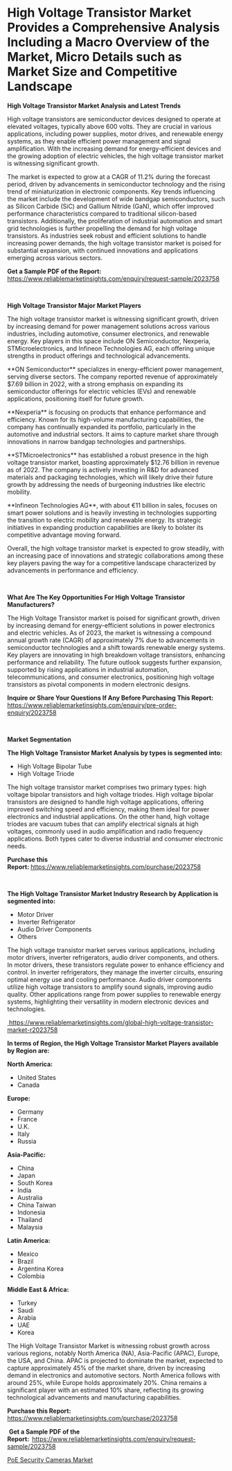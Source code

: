 <p><h1>High Voltage Transistor Market Provides a Comprehensive Analysis Including a Macro Overview of the Market, Micro Details such as Market Size and Competitive Landscape</h1></p><p><strong>High Voltage Transistor Market Analysis and Latest Trends</strong></p>
<p><p>High voltage transistors are semiconductor devices designed to operate at elevated voltages, typically above 600 volts. They are crucial in various applications, including power supplies, motor drives, and renewable energy systems, as they enable efficient power management and signal amplification. With the increasing demand for energy-efficient devices and the growing adoption of electric vehicles, the high voltage transistor market is witnessing significant growth.</p><p>The market is expected to grow at a CAGR of 11.2% during the forecast period, driven by advancements in semiconductor technology and the rising trend of miniaturization in electronic components. Key trends influencing the market include the development of wide bandgap semiconductors, such as Silicon Carbide (SiC) and Gallium Nitride (GaN), which offer improved performance characteristics compared to traditional silicon-based transistors. Additionally, the proliferation of industrial automation and smart grid technologies is further propelling the demand for high voltage transistors. As industries seek robust and efficient solutions to handle increasing power demands, the high voltage transistor market is poised for substantial expansion, with continued innovations and applications emerging across various sectors.</p></p>
<p><strong>Get a Sample PDF of the Report:&nbsp;</strong> <a href="https://www.reliablemarketinsights.com/enquiry/request-sample/2023758?utm_campaign=2013&utm_medium=2&utm_source=Github&utm_content=ia&utm_term=06042025&utm_id=high-voltage-transistor">https://www.reliablemarketinsights.com/enquiry/request-sample/2023758</a></p>
<p>&nbsp;</p>
<p><strong>High Voltage Transistor Major Market Players</strong></p>
<p><p>The high voltage transistor market is witnessing significant growth, driven by increasing demand for power management solutions across various industries, including automotive, consumer electronics, and renewable energy. Key players in this space include ON Semiconductor, Nexperia, STMicroelectronics, and Infineon Technologies AG, each offering unique strengths in product offerings and technological advancements.</p><p>**ON Semiconductor** specializes in energy-efficient power management, serving diverse sectors. The company reported revenue of approximately $7.69 billion in 2022, with a strong emphasis on expanding its semiconductor offerings for electric vehicles (EVs) and renewable applications, positioning itself for future growth.</p><p>**Nexperia** is focusing on products that enhance performance and efficiency. Known for its high-volume manufacturing capabilities, the company has continually expanded its portfolio, particularly in the automotive and industrial sectors. It aims to capture market share through innovations in narrow bandgap technologies and partnerships.</p><p>**STMicroelectronics** has established a robust presence in the high voltage transistor market, boasting approximately $12.76 billion in revenue as of 2022. The company is actively investing in R&D for advanced materials and packaging technologies, which will likely drive their future growth by addressing the needs of burgeoning industries like electric mobility.</p><p>**Infineon Technologies AG**, with about €11 billion in sales, focuses on smart power solutions and is heavily investing in technologies supporting the transition to electric mobility and renewable energy. Its strategic initiatives in expanding production capabilities are likely to bolster its competitive advantage moving forward.</p><p>Overall, the high voltage transistor market is expected to grow steadily, with an increasing pace of innovations and strategic collaborations among these key players paving the way for a competitive landscape characterized by advancements in performance and efficiency.</p></p>
<p>&nbsp;</p>
<p><strong>What Are The Key Opportunities For High Voltage Transistor Manufacturers?</strong></p>
<p><p>The High Voltage Transistor market is poised for significant growth, driven by increasing demand for energy-efficient solutions in power electronics and electric vehicles. As of 2023, the market is witnessing a compound annual growth rate (CAGR) of approximately 7% due to advancements in semiconductor technologies and a shift towards renewable energy systems. Key players are innovating in high breakdown voltage transistors, enhancing performance and reliability. The future outlook suggests further expansion, supported by rising applications in industrial automation, telecommunications, and consumer electronics, positioning high voltage transistors as pivotal components in modern electronic designs.</p></p>
<p><strong>Inquire or Share Your Questions If Any Before Purchasing This Report:</strong> <a href="https://www.reliablemarketinsights.com/enquiry/pre-order-enquiry/2023758?utm_campaign=2013&utm_medium=2&utm_source=Github&utm_content=ia&utm_term=06042025&utm_id=high-voltage-transistor">https://www.reliablemarketinsights.com/enquiry/pre-order-enquiry/2023758</a></p>
<p>&nbsp;</p>
<p><strong>Market Segmentation</strong></p>
<p><strong>The High Voltage Transistor Market Analysis by types is segmented into:</strong></p>
<p><ul><li>High Voltage Bipolar Tube</li><li>High Voltage Triode</li></ul></p>
<p><p>The high voltage transistor market comprises two primary types: high voltage bipolar transistors and high voltage triodes. High voltage bipolar transistors are designed to handle high voltage applications, offering improved switching speed and efficiency, making them ideal for power electronics and industrial applications. On the other hand, high voltage triodes are vacuum tubes that can amplify electrical signals at high voltages, commonly used in audio amplification and radio frequency applications. Both types cater to diverse industrial and consumer electronic needs.</p></p>
<p><strong>Purchase this Report:&nbsp;</strong><a href="https://www.reliablemarketinsights.com/purchase/2023758?utm_campaign=2013&utm_medium=2&utm_source=Github&utm_content=ia&utm_term=06042025&utm_id=high-voltage-transistor">https://www.reliablemarketinsights.com/purchase/2023758</a></p>
<p>&nbsp;</p>
<p><strong>The High Voltage Transistor Market Industry Research by Application is segmented into:</strong></p>
<p><ul><li>Motor Driver</li><li>Inverter Refrigerator</li><li>Audio Driver Components</li><li>Others</li></ul></p>
<p><p>The high voltage transistor market serves various applications, including motor drivers, inverter refrigerators, audio driver components, and others. In motor drivers, these transistors regulate power to enhance efficiency and control. In inverter refrigerators, they manage the inverter circuits, ensuring optimal energy use and cooling performance. Audio driver components utilize high voltage transistors to amplify sound signals, improving audio quality. Other applications range from power supplies to renewable energy systems, highlighting their versatility in modern electronic devices and technologies.</p></p>
<p><a href="https://www.reliablemarketinsights.com/global-high-voltage-transistor-market-r2023758?utm_campaign=2013&utm_medium=2&utm_source=Github&utm_content=ia&utm_term=06042025&utm_id=high-voltage-transistor">&nbsp;https://www.reliablemarketinsights.com/global-high-voltage-transistor-market-r2023758</a></p>
<p><strong>In terms of Region, the High Voltage Transistor Market Players available by Region are:</strong></p>
<p>
    <p> <strong> North America: </strong>
        <ul>
            <li>United States</li>
            <li>Canada</li>
        </ul>
        </p> 
    <p> <strong> Europe: </strong>
        <ul>
            <li>Germany</li>
            <li>France</li>
            <li>U.K.</li>
            <li>Italy</li>
            <li>Russia</li>
        </ul>
        </p> 
    <p> <strong> Asia-Pacific: </strong>
        <ul>
            <li>China</li>
            <li>Japan</li>
            <li>South Korea</li>
            <li>India</li>
            <li>Australia</li>
            <li>China Taiwan</li>
            <li>Indonesia</li>
            <li>Thailand</li>
            <li>Malaysia</li>
        </ul>
        </p> 
    <p> <strong> Latin America: </strong>
        <ul>
            <li>Mexico</li>
            <li>Brazil</li>
            <li>Argentina Korea</li>
            <li>Colombia</li>
        </ul>
        </p> 
    <p> <strong> Middle East & Africa: </strong>
        <ul>
            <li>Turkey</li>
            <li>Saudi</li>
            <li>Arabia</li>
            <li>UAE</li>
            <li>Korea</li>
        </ul>
    </p>
    </p>
<p><p>The High Voltage Transistor Market is witnessing robust growth across various regions, notably North America (NA), Asia-Pacific (APAC), Europe, the USA, and China. APAC is projected to dominate the market, expected to capture approximately 45% of the market share, driven by increasing demand in electronics and automotive sectors. North America follows with around 25%, while Europe holds approximately 20%. China remains a significant player with an estimated 10% share, reflecting its growing technological advancements and manufacturing capabilities.</p></p>
<p><strong>Purchase this Report: </strong><a href="https://www.reliablemarketinsights.com/purchase/2023758?utm_campaign=2013&utm_medium=2&utm_source=Github&utm_content=ia&utm_term=06042025&utm_id=high-voltage-transistor">https://www.reliablemarketinsights.com/purchase/2023758</a></p>
<p>&nbsp;<strong>Get a Sample PDF of the Report:&nbsp;&nbsp;</strong><a href="https://www.reliablemarketinsights.com/enquiry/request-sample/2023758?utm_campaign=2013&utm_medium=2&utm_source=Github&utm_content=ia&utm_term=06042025&utm_id=high-voltage-transistor">https://www.reliablemarketinsights.com/enquiry/request-sample/2023758</a></p>
<p><strong></strong></p>
<p><p><a href="https://github.com/MariaWashington76/Market-Research-Report-List-2/blob/main/poe-security-cameras-market.md?utm_campaign=2013&utm_medium=2&utm_source=Github&utm_content=ia&utm_term=06042025&utm_id=high-voltage-transistor">PoE Security Cameras Market</a></p></p>